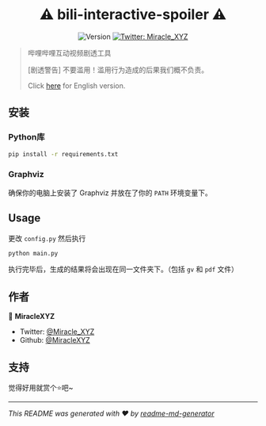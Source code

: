 <h1 align="center">⚠ bili-interactive-spoiler ⚠</h1>
<p align="center">
  <img alt="Version" src="https://img.shields.io/badge/version-0.1.0-blue.svg?cacheSeconds=2592000" />
  <a href="https://twitter.com/Miracle_XYZ">
    <img alt="Twitter: Miracle_XYZ" src="https://img.shields.io/twitter/follow/Miracle_XYZ.svg?style=social" target="_blank" />
  </a>
</p>

> 哔哩哔哩互动视频剧透工具
> 
> [剧透警告] 不要滥用！滥用行为造成的后果我们概不负责。
> 
> Click [here](README.md) for English version.

## 安装

### Python库

```sh
pip install -r requirements.txt
```

### Graphviz

确保你的电脑上安装了 Graphviz 并放在了你的 `PATH` 环境变量下。

## Usage

更改 `config.py` 然后执行

```sh
python main.py
```

执行完毕后，生成的结果将会出现在同一文件夹下。（包括 `gv` 和 `pdf` 文件）


## 作者

👤 **MiracleXYZ**

* Twitter: [@Miracle_XYZ](https://twitter.com/Miracle_XYZ)
* Github: [@MiracleXYZ](https://github.com/MiracleXYZ)

## 支持

觉得好用就赏个⭐️吧~

***
_This README was generated with ❤️ by [readme-md-generator](https://github.com/kefranabg/readme-md-generator)_